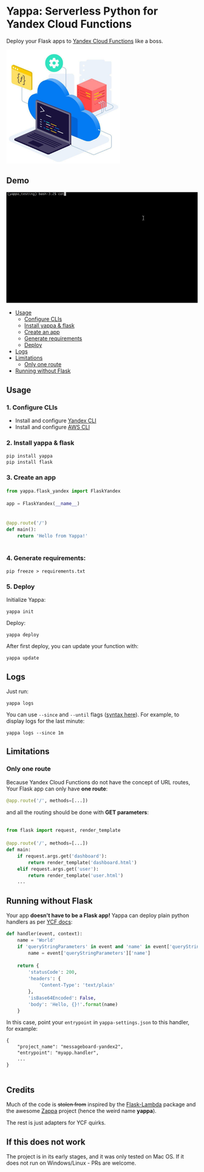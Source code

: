 # Yappa: Serverless Python for Yandex Cloud Functions

Deploy your Flask apps to [Yandex Cloud Functions](https://cloud.yandex.ru/services/functions) like a boss.

<img src="ycf_logo.jpg" width="300" height="300">


## Demo

![](demo.gif)

- [Usage](#usage)
    - [Configure CLIs](#1-configure-clis)
    - [Install yappa & flask](#2-install-yappa--flask)
    - [Create an app](#3-create-an-app)
    - [Generate requirements](#4-generate-requirements)
    - [Deploy](#5-deploy)
- [Logs](#logs)
- [Limitations](#limitations)
    - [Only one route](#only-one-route)
- [Running without Flask](#running-without-flask)


## Usage


### 1. Configure CLIs

- Install and configure [Yandex CLI](https://cloud.yandex.ru/docs/cli/quickstart)
- Install and configure [AWS CLI](https://docs.aws.amazon.com/cli/latest/userguide/cli-chap-install.html)


### 2. Install yappa & flask

```
pip install yappa
pip install flask
```


### 3. Create an app


```python
from yappa.flask_yandex import FlaskYandex

app = FlaskYandex(__name__)


@app.route('/')
def main():
    return 'Hello from Yappa!'



```

### 4. Generate requirements:
```
pip freeze > requirements.txt
```

### 5. Deploy

Initialize Yappa:

```
yappa init
```

Deploy:
```
yappa deploy
```

After first deploy, you can update your function with:

 
```
yappa update
```


## Logs

Just run: 

```
yappa logs
```

You can use `--since` and `--until` flags ([syntax here](https://cloud.yandex.ru/docs/functions/operations/function/function-logs)). 
For example, to display logs for the last minute:

```
yappa logs --since 1m

```


## Limitations

### Only one route

Because Yandex Cloud Functions do not have the concept of URL routes,
Your Flask app can only have **one route**:

```python
@app.route('/', methods=[...])

```

and all the routing should be done with **GET parameters**:


```python

from flask import request, render_template

@app.route('/', methods=[...])
def main:
    if request.args.get('dashboard'):
        return render_template('dashboard.html')
    elif request.args.get('user'): 
        return render_template('user.html')
    ...        

```


## Running without Flask

Your app **doesn't have to be a Flask app!**
Yappa can deploy plain python handlers as per [YCF docs](https://cloud.yandex.ru/docs/functions/quickstart/function-quickstart#python-func):

```python
def handler(event, context):
    name = 'World'
    if 'queryStringParameters' in event and 'name' in event['queryStringParameters']:
        name = event['queryStringParameters']['name']

    return {
        'statusCode': 200,
        'headers': {
            'Content-Type': 'text/plain'
        },
        'isBase64Encoded': False,
        'body': 'Hello, {}!'.format(name)
    }
```

In this case, point your `entrypoint` in `yappa-settings.json` to this handler, for example:

```
{
    "project_name": "messageboard-yandex2",
    "entrypoint": "myapp.handler",
    ...
}


```


## Credits

Much of the code is ~~stolen from~~ inspired 
by the [Flask-Lambda](https://github.com/techjacker/flask-lambda) package 
and the awesome [Zappa](https://github.com/Miserlou/Zappa) project (hence the weird name **yappa**).

The rest is just adapters for YCF quirks.


## If this does not work

The project is in its early stages, and it was only tested on Mac OS. If it does not run on Windows/Linux - PRs are welcome.
